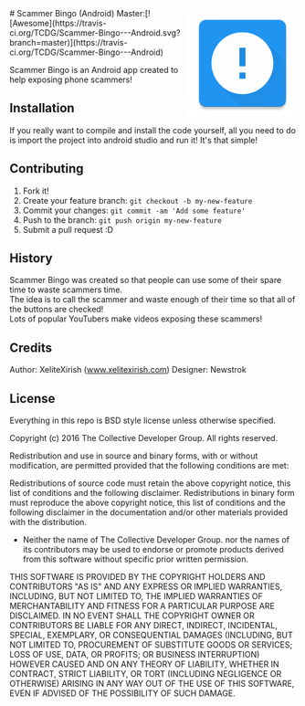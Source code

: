 <img src="icon.png" align="right" />
# Scammer Bingo (Android)  Master:[![Awesome](https://travis-ci.org/TCDG/Scammer-Bingo---Android.svg?branch=master)](https://travis-ci.org/TCDG/Scammer-Bingo---Android)

Scammer Bingo is an Android app created to help exposing phone scammers!

## Installation

If you really want to compile and install the code yourself, all you need to do is import the project into android studio and run it! 
It's that simple!

## Contributing

1. Fork it!
2. Create your feature branch: `git checkout -b my-new-feature`
3. Commit your changes: `git commit -am 'Add some feature'`
4. Push to the branch: `git push origin my-new-feature`
5. Submit a pull request :D

## History

Scammer Bingo was created so that people can use some of their spare time to waste scammers time.  
The idea is to call the scammer and waste enough of their time so that all of the buttons are checked!  
Lots of popular YouTubers make videos exposing these scammers!

## Credits

Author: XeliteXirish (www.xelitexirish.com)
Designer:  Newstrok

## License
Everything in this repo is BSD style license unless otherwise specified.

Copyright (c) 2016 The Collective Developer Group. All rights reserved.

Redistribution and use in source and binary forms, with or without modification, are permitted provided that the following conditions are met:

 Redistributions of source code must retain the above copyright
notice, this list of conditions and the following disclaimer.
 Redistributions in binary form must reproduce the above
copyright notice, this list of conditions and the following disclaimer
in the documentation and/or other materials provided with the
distribution.
* Neither the name of The Collective Developer Group. nor the names of its
contributors may be used to endorse or promote products derived from
this software without specific prior written permission.

THIS SOFTWARE IS PROVIDED BY THE COPYRIGHT HOLDERS AND CONTRIBUTORS "AS IS" AND ANY EXPRESS OR IMPLIED WARRANTIES, INCLUDING, BUT NOT LIMITED TO, THE IMPLIED WARRANTIES OF MERCHANTABILITY AND FITNESS FOR A PARTICULAR PURPOSE ARE DISCLAIMED. IN NO EVENT SHALL THE COPYRIGHT OWNER OR CONTRIBUTORS BE LIABLE FOR ANY DIRECT, INDIRECT, INCIDENTAL, SPECIAL, EXEMPLARY, OR CONSEQUENTIAL DAMAGES (INCLUDING, BUT NOT LIMITED TO, PROCUREMENT OF SUBSTITUTE GOODS OR SERVICES; LOSS OF USE, DATA, OR PROFITS; OR BUSINESS INTERRUPTION) HOWEVER CAUSED AND ON ANY THEORY OF LIABILITY, WHETHER IN CONTRACT, STRICT LIABILITY, OR TORT (INCLUDING NEGLIGENCE OR OTHERWISE) ARISING IN ANY WAY OUT OF THE USE OF THIS SOFTWARE, EVEN IF ADVISED OF THE POSSIBILITY OF SUCH DAMAGE.
